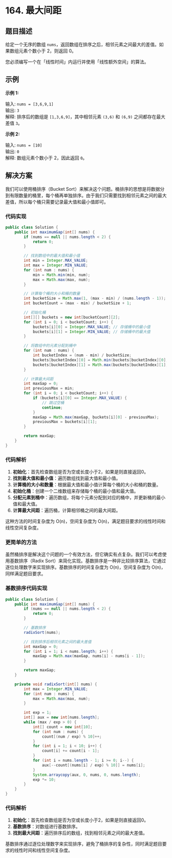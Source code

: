 # 164. 最大间距

## 题目描述

给定一个无序的数组 `nums`，返回数组在排序之后，相邻元素之间最大的差值。如果数组元素个数小于 2，则返回 0。

您必须编写一个在「线性时间」内运行并使用「线性额外空间」的算法。

## 示例

**示例 1:**

输入: `nums = [3,6,9,1]`  
输出: `3`  
解释: 排序后的数组是 `[1,3,6,9]`，其中相邻元素 `(3,6)` 和 `(6,9)` 之间都存在最大差值 `3`。

**示例 2:**

输入: `nums = [10]`  
输出: `0`  
解释: 数组元素个数小于 2，因此返回 `0`。

## 解决方案

我们可以使用桶排序（Bucket Sort）来解决这个问题。桶排序的思想是将数据分到有限数量的桶里，每个桶再单独排序。由于我们只需要找到相邻元素之间的最大差值，所以每个桶只需要记录最大值和最小值即可。

### 代码实现

```java
public class Solution {
    public int maximumGap(int[] nums) {
        if (nums == null || nums.length < 2) {
            return 0;
        }

        // 找到数组中的最大值和最小值
        int min = Integer.MAX_VALUE;
        int max = Integer.MIN_VALUE;
        for (int num : nums) {
            min = Math.min(min, num);
            max = Math.max(max, num);
        }

        // 计算每个桶的大小和桶的数量
        int bucketSize = Math.max(1, (max - min) / (nums.length - 1));
        int bucketCount = (max - min) / bucketSize + 1;

        // 初始化桶
        int[][] buckets = new int[bucketCount][2];
        for (int i = 0; i < bucketCount; i++) {
            buckets[i][0] = Integer.MAX_VALUE; // 存储桶中的最小值
            buckets[i][1] = Integer.MIN_VALUE; // 存储桶中的最大值
        }

        // 将数组中的元素分配到桶中
        for (int num : nums) {
            int bucketIndex = (num - min) / bucketSize;
            buckets[bucketIndex][0] = Math.min(buckets[bucketIndex][0], num);
            buckets[bucketIndex][1] = Math.max(buckets[bucketIndex][1], num);
        }

        // 计算最大间距
        int maxGap = 0;
        int previousMax = min;
        for (int i = 0; i < bucketCount; i++) {
            if (buckets[i][0] == Integer.MAX_VALUE) {
                // 跳过空桶
                continue;
            }
            maxGap = Math.max(maxGap, buckets[i][0] - previousMax);
            previousMax = buckets[i][1];
        }

        return maxGap;
    }
}
```

### 代码解析

1. **初始化**：首先检查数组是否为空或长度小于2，如果是则直接返回0。
2. **找到最大值和最小值**：遍历数组找到最大值和最小值。
3. **计算桶的大小和数量**：根据最大值和最小值计算每个桶的大小和桶的数量。
4. **初始化桶**：创建一个二维数组来存储每个桶的最小值和最大值。
5. **分配元素到桶中**：遍历数组，将每个元素分配到对应的桶中，并更新桶的最小值和最大值。
6. **计算最大间距**：遍历桶，计算相邻桶之间的最大间距。

这种方法的时间复杂度为 O(n)，空间复杂度为 O(n)，满足题目要求的线性时间和线性空间复杂度。

### 更简单的方法

虽然桶排序是解决这个问题的一个有效方法，但它确实有点复杂。我们可以考虑使用基数排序（Radix Sort）来简化实现。基数排序是一种非比较排序算法，它通过逐位处理数字来实现排序。基数排序的时间复杂度为 O(n)，空间复杂度为 O(n)，同样满足题目要求。

### 基数排序代码实现

```java
public class Solution {
    public int maximumGap(int[] nums) {
        if (nums == null || nums.length < 2) {
            return 0;
        }

        // 基数排序
        radixSort(nums);

        // 找到排序后相邻元素之间的最大差值
        int maxGap = 0;
        for (int i = 1; i < nums.length; i++) {
            maxGap = Math.max(maxGap, nums[i] - nums[i - 1]);
        }

        return maxGap;
    }

    private void radixSort(int[] nums) {
        int max = Integer.MIN_VALUE;
        for (int num : nums) {
            max = Math.max(max, num);
        }

        int exp = 1;
        int[] aux = new int[nums.length];
        while (max / exp > 0) {
            int[] count = new int[10];
            for (int num : nums) {
                count[(num / exp) % 10]++;
            }
            for (int i = 1; i < 10; i++) {
                count[i] += count[i - 1];
            }
            for (int i = nums.length - 1; i >= 0; i--) {
                aux[--count[(nums[i] / exp) % 10]] = nums[i];
            }
            System.arraycopy(aux, 0, nums, 0, nums.length);
            exp *= 10;
        }
    }
}
```

### 代码解析

1. **初始化**：首先检查数组是否为空或长度小于2，如果是则直接返回0。
2. **基数排序**：对数组进行基数排序。
3. **找到最大间距**：遍历排序后的数组，找到相邻元素之间的最大差值。

基数排序通过逐位处理数字来实现排序，避免了桶排序的复杂性，同时满足题目要求的线性时间和线性空间复杂度。